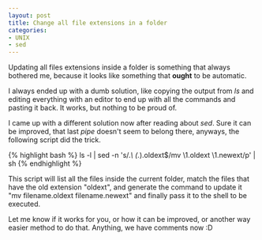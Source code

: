```yaml
---
layout: post
title: Change all file extensions in a folder
categories:
- UNIX
- sed
---
```

Updating all files extensions inside a folder is something that always bothered me, because it looks like something that **ought** to be automatic.

I always ended up with a dumb solution, like copying the output from _ls_ and editing everything with an editor to end up with all the commands and pasting it back. It works, but nothing to be proud of.

I came up with a different solution now after reading about _sed_. Sure it can be improved, that last _pipe_ doesn't seem to belong there, anyways, the following script did the trick.

{% highlight bash %}
ls -l | sed -n 's/.*\ \(.*\)\.oldext$/mv \1.oldext \1.newext/p' | sh
{% endhighlight %}

This script will list all the files inside the current folder, match the files that have the old extension "oldext", and generate the command to update it "mv filename.oldext filename.newext" and finally pass it to the shell to be executed.

Let me know if it works for you, or how it can be improved, or another way easier method to do that. Anything, we have comments now :D
